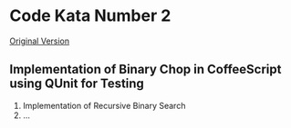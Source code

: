 Code Kata Number 2
==================

[Original Version](http://codekata.pragprog.com/2007/01/kata_two_karate.html)

Implementation of Binary Chop in CoffeeScript using QUnit for Testing
---------------------------------------------------------------------

1. Implementation of Recursive Binary Search
2. ...
